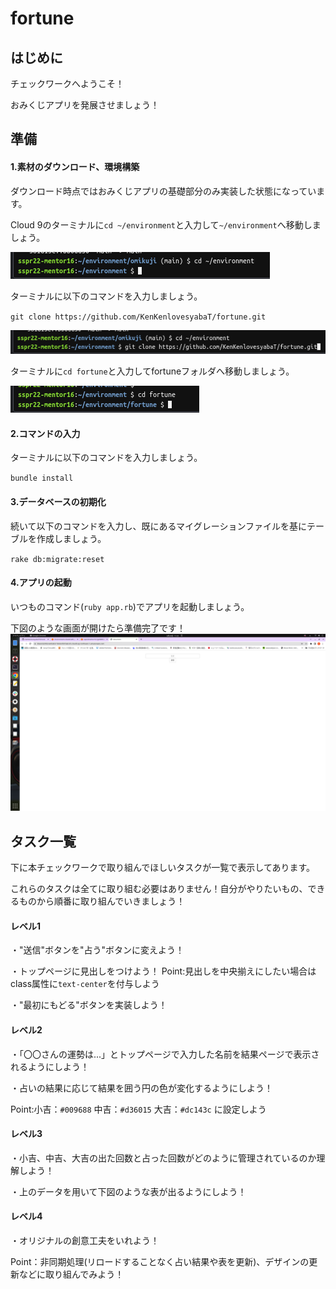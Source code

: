 # fortune

## はじめに
チェックワークへようこそ！

おみくじアプリを発展させましょう！


## 準備
#### 1.素材のダウンロード、環境構築
ダウンロード時点ではおみくじアプリの基礎部分のみ実装した状態になっています。

Cloud 9のターミナルに`cd ~/environment`と入力して`~/environment`へ移動しましょう。

![page1](https://github.com/KenKenlovesyabaT/fortune/blob/images/1.png?raw=true)

ターミナルに以下のコマンドを入力しましょう。

`git clone https://github.com/KenKenlovesyabaT/fortune.git`

![page2](https://github.com/KenKenlovesyabaT/fortune/blob/images/2.png?raw=true)

ターミナルに`cd fortune`と入力してfortuneフォルダへ移動しましょう。

![page3](https://github.com/KenKenlovesyabaT/fortune/blob/images/3.png?raw=true)

#### 2.コマンドの入力
ターミナルに以下のコマンドを入力しましょう。

`bundle install`

#### 3.データベースの初期化

続いて以下のコマンドを入力し、既にあるマイグレーションファイルを基にテーブルを作成しましょう。

`rake db:migrate:reset`

#### 4.アプリの起動

いつものコマンド(`ruby app.rb`)でアプリを起動しましょう。

下図のような画面が開けたら準備完了です！
![top-page](https://github.com/KenKenlovesyabaT/fortune/blob/images/top.png?raw=true)

## タスク一覧
下に本チェックワークで取り組んでほしいタスクが一覧で表示してあります。

これらのタスクは全てに取り組む必要はありません！自分がやりたいもの、できるものから順番に取り組んでいきましょう！

#### レベル1
・"送信"ボタンを"占う"ボタンに変えよう！

・トップページに見出しをつけよう！
Point:見出しを中央揃えにしたい場合はclass属性に`text-center`を付与しよう

・"最初にもどる"ボタンを実装しよう！
#### レベル2
・「〇〇さんの運勢は...」とトップページで入力した名前を結果ページで表示されるようにしよう！

・占いの結果に応じて結果を囲う円の色が変化するようにしよう！

Point:小吉：`#009688` 中吉：`#d36015` 大吉：`#dc143c` に設定しよう

#### レベル3
・小吉、中吉、大吉の出た回数と占った回数がどのように管理されているのか理解しよう！

・上のデータを用いて下図のような表が出るようにしよう！
#### レベル4
・オリジナルの創意工夫をいれよう！

Point：非同期処理(リロードすることなく占い結果や表を更新)、デザインの更新などに取り組んでみよう！